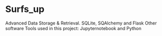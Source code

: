 # Surfs_up

Advanced Data Storage & Retrieval.
SQLite, SQAlchemy and Flask
Other software Tools used in this project: Jupyternotebook and Python
